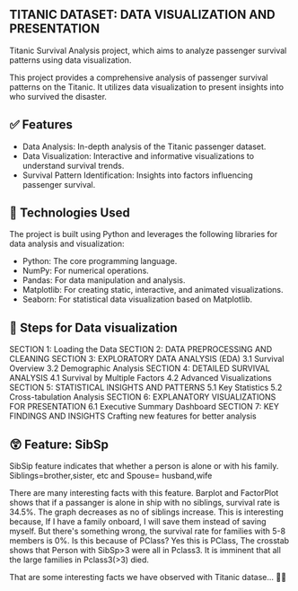## TITANIC DATASET: DATA VISUALIZATION AND PRESENTATION

Titanic Survival Analysis project, which aims to analyze passenger survival patterns using data visualization.

This project provides a comprehensive analysis of passenger survival patterns on the Titanic. It utilizes data visualization to present insights into who survived the disaster.

## ✅ Features

- Data Analysis: In-depth analysis of the Titanic passenger dataset.
- Data Visualization: Interactive and informative visualizations to understand survival trends.
- Survival Pattern Identification: Insights into factors influencing passenger survival.

## 🤖 Technologies Used

The project is built using Python and leverages the following libraries for data analysis and visualization:

- Python: The core programming language.
- NumPy: For numerical operations.
- Pandas: For data manipulation and analysis.
- Matplotlib: For creating static, interactive, and animated visualizations.
- Seaborn: For statistical data visualization based on Matplotlib.

## 📖 Steps for Data visualization

SECTION 1: Loading the Data
SECTION 2: DATA PREPROCESSING AND CLEANING
SECTION 3: EXPLORATORY DATA ANALYSIS (EDA)
3.1 Survival Overview
3.2 Demographic Analysis
SECTION 4: DETAILED SURVIVAL ANALYSIS
4.1 Survival by Multiple Factors
4.2 Advanced Visualizations
SECTION 5: STATISTICAL INSIGHTS AND PATTERNS
5.1 Key Statistics
5.2 Cross-tabulation Analysis
SECTION 6: EXPLANATORY VISUALIZATIONS FOR PRESENTATION
6.1 Executive Summary Dashboard
SECTION 7: KEY FINDINGS AND INSIGHTS
Crafting new features for better analysis

## 😲 Feature: SibSp

SibSip feature indicates that whether a person is alone or with his family. Siblings=brother,sister, etc and Spouse= husband,wife

There are many interesting facts with this feature. Barplot and FactorPlot shows that if a passanger is alone in ship with no siblings, survival rate is 34.5%. The graph decreases as no of siblings increase. This is interesting because, If I have a family onboard, I will save them instead of saving myself. But there's something wrong, the survival rate for families with 5-8 members is 0%. Is this because of PClass? Yes this is PClass, The crosstab shows that Person with SibSp>3 were all in Pclass3. It is imminent that all the large families in Pclass3(>3) died.

That are some interesting facts we have observed with Titanic datase... 🤔💡
